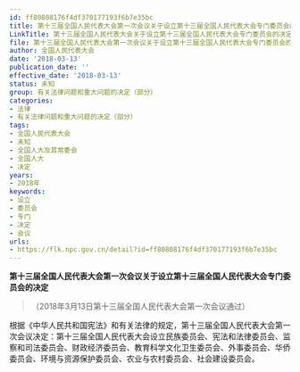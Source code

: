 ```yaml
---
id: ff80808176f4df370177193f6b7e35bc
title: 第十三届全国人民代表大会第一次会议关于设立第十三届全国人民代表大会专门委员会的决定
LinkTitle: 第十三届全国人民代表大会关于设立第十三届全国人民代表大会专门委员会的决定（2018）
file: 第十三届全国人民代表大会第一次会议关于设立第十三届全国人民代表大会专门委员会的决定_ff80808176f4df370177193f6b7e35bc.docx
author: 全国人民代表大会
date: '2018-03-13'
publication_date: ''
effective_date: '2018-03-13'
status: 未知
group: 有关法律问题和重大问题的决定（部分）
categories:
- 法律
- 有关法律问题和重大问题的决定（部分）
tags:
- 全国人民代表大会
- 未知
- 全国人大及其常委会
- 全国人大
- 决定
years:
- 2018年
keywords:
- 设立
- 委员会
- 专门
- 决定
- 会议
urls:
- https://flk.npc.gov.cn/detail?id=ff80808176f4df370177193f6b7e35bc
---
```


**第十三届全国人民代表大会第一次会议关于设立第十三届全国人民代表大会专门委员会的决定**

> （2018年3月13日第十三届全国人民代表大会第一次会议通过）

根据《中华人民共和国宪法》和有关法律的规定，第十三届全国人民代表大会第一次会议决定：第十三届全国人民代表大会设立民族委员会、宪法和法律委员会、监察和司法委员会、财政经济委员会、教育科学文化卫生委员会、外事委员会、华侨委员会、环境与资源保护委员会、农业与农村委员会、社会建设委员会。
